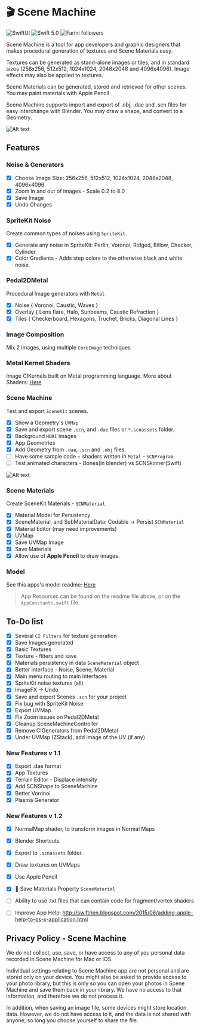 # 🎬 Scene Machine
<p>
<img src="https://img.shields.io/badge/platforms-macOS_11.2_-orange.svg" alt="SwiftUI" />
<img src="https://img.shields.io/badge/Swift-5.1-orange.svg" alt="Swift 5.0" />
<img src="https://img.shields.io/github/followers/Farini?label=Follow" alt="Farini followers" />
</p>

Scene Machine is a tool for app developers and graphic designers that makes procedural generation of textures and Scene Materials easy. 

Textures can be generated as stand-alone images or tiles, and in standard sizes (256x256, 512x512, 1024x1024, 2048x2048 and 4096x4096). Image effects may also be applied to textures.

Scene Materials can be generated, stored and retrieved for other scenes. You may paint materials with Apple Pencil

Scene Machine supports import and export of .obj, .dae and .scn files for easy interchange with Blender. You may draw a shape, and convert to a Geometry.

![Alt text](https://user-images.githubusercontent.com/5069713/115817657-40738a80-a3c9-11eb-8f5c-9c586c1ff0af.png)


## Features

### Noise & Generators

- [X] Choose Image Size: 256x256, 512x512, 1024x1024, 2048x2048, 4096x4096
- [X] Zoom in and out of images - Scale 0.2 to 8.0
- [X] Save Image
- [X] Undo Changes

### SpriteKit Noise
Create common types of noises using `SpriteKit`.

- [X] Generate any noise in SpriteKit: Perlin, Voronoi, Ridged, Billow, Checker, Cylinder
- [X] Color Gradients - Adds step colors to the otherwise black and white noise.

### Pedal2DMetal
Procedural Image generators with `Metal`

- [X] Noise { Voronoi, Caustic, Waves }
- [X] Overlay { Lens flare, Halo, Sunbeams, Caustic Refraction }
- [X] Tiles { Checkerboard, Hexagons, Truchet, Bricks, Diagonal Lines }

### Image Composition
Mix 2 images, using multiple `CoreImage` techniques

### Metal Kernel Shaders
Image CIKernels built on Metal programming language.
More about Shaders: [Here](https://github.com/Farini/Scene-Machine/blob/main/Scene%20Machine/Shaders/ShadersReadme.md#about-shaders)

### Scene Machine
Test and export `SceneKit` scenes.

- [X] Show a Geometry's `UVMap`
- [X] Save and export scene `.scn`, and `.dae` files or `*.scnassets` folder.
- [X] Background `HDRI` Images
- [X] App Geometries
- [X] Add Geometry from `.dae`, `.scn` and `.obj` files.
- [ ] Have some sample code + shaders written in `Metal`  - `SCNProgram`
- [ ] Test animated characters - Bones(in blender) vs SCNSkinner(Swift)

![Alt text](https://user-images.githubusercontent.com/5069713/115817718-6731c100-a3c9-11eb-8f38-03e8f4298bc7.png)

### Scene Materials
Create SceneKit Materials - `SCNMaterial`

- [X] Material Model for Persistency
- [X] SceneMaterial, and SubMaterialData: Codable -> Persist `SCNMaterial`
- [X] Material Editor (may need improvements)
- [X] UVMap
- [X] Save UVMap Image
- [X] Save Materials
- [X] Allow use of **Apple Pencil** to draw images.
    
### Model
See this apps's model readme: [Here](https://github.com/Farini/Scene-Machine/blob/main/Scene%20Machine/Model/ModelReadme.md#scene-machine-data-model)

> App Resources can be found on the readme file above, or on the `AppConstants.swift` file.


## To-Do list

- [X] Several `CI Filters` for texture generation
- [X] Save Images generated
- [X] Basic Textures
- [X] Texture - filters and save
- [X] Materials persistency in data `SceneMaterial` object
- [X] Better interface - Noise, Scene, Material
- [X] Main menu routing to main interfaces
- [X] SpriteKit noise textures (all)
- [X] ImageFX -> Undo
- [X] Save and export Scenes `.scn` for your project
- [X] Fix bug with SpriteKit Noise
- [X] Export UVMap
- [X] Fix Zoom issues on Pedal2DMetal
- [X] Cleanup SceneMachineController
- [X] Remove CIGenerators from Pedal2DMetal
- [X] Under UVMap (ZStack), add image of the UV (if any)

### New Features v 1.1
- [X] Export .dae format
- [X] App Textures
- [X] Terrain Editor - Displace intensity
- [X] Add SCNShape to SceneMachine
- [X] Better Voronoi
- [X] Plasma Generator

### New Features v 1.2
- [X] NormalMap shader, to transform images in Normal Maps
- [X] Blender Shortcuts
- [X] Export to `.scnassets` folder.
- [X] Draw textures on UVMaps
- [X] Use Apple Pencil
- [X] 💾 Save Materials Property `SceneMaterial`

- [ ] Ability to use .txt files that can contain code for fragment/vertex shaders
- [ ] Improve App Help: http://swiftrien.blogspot.com/2015/06/adding-apple-help-to-os-x-application.html


## Privacy Policy - Scene Machine

We do not collect, use, save, or have access to any of you personal data recorded in Scene Machine for Mac or iOS.

Individual settings relating to Scene Machine app are not personal and are stored only on your device. You might also be asked to provide access to your photo library, but this is only so you can open your photos in Scene Machine and save them back in your library. We have no access to that information, and therefore we do not process it.

In addition, when saving an image file, some devices might store location data. However, we do not have access to it, and the data is not shared with anyone, so long you choose yourself to share the file.
